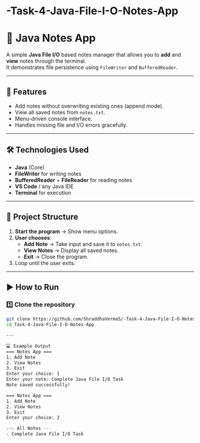 # -Task-4-Java-File-I-O-Notes-App

# 📓 Java Notes App

A simple **Java File I/O** based notes manager that allows you to **add** and **view** notes through the terminal.  
It demonstrates file persistence using `FileWriter` and `BufferedReader`.

---

## 📌 Features
- Add notes without overwriting existing ones (append mode).
- View all saved notes from `notes.txt`.
- Menu-driven console interface.
- Handles missing file and I/O errors gracefully.

---

## 🛠️ Technologies Used
- **Java** (Core)
- **FileWriter** for writing notes
- **BufferedReader** + **FileReader** for reading notes
- **VS Code** / any Java IDE
- **Terminal** for execution

---

## 📂 Project Structure
1. **Start the program** → Show menu options.
2. **User chooses**:
   - **Add Note** → Take input and save it to `notes.txt`.
   - **View Notes** → Display all saved notes.
   - **Exit** → Close the program.
3. Loop until the user exits.

---

## ▶️ How to Run
### 1️⃣ Clone the repository
```bash
git clone https://github.com/ShraddhaVerma5/-Task-4-Java-File-I-O-Notes-App
cd Task-4-Java-File-I-O-Notes-App

---

💻 Example Output
=== Notes App ===
1. Add Note
2. View Notes
3. Exit
Enter your choice: 1
Enter your note: Complete Java File I/O Task
Note saved successfully!

=== Notes App ===
1. Add Note
2. View Notes
3. Exit
Enter your choice: 2

--- All Notes ---
- Complete Java File I/O Task

